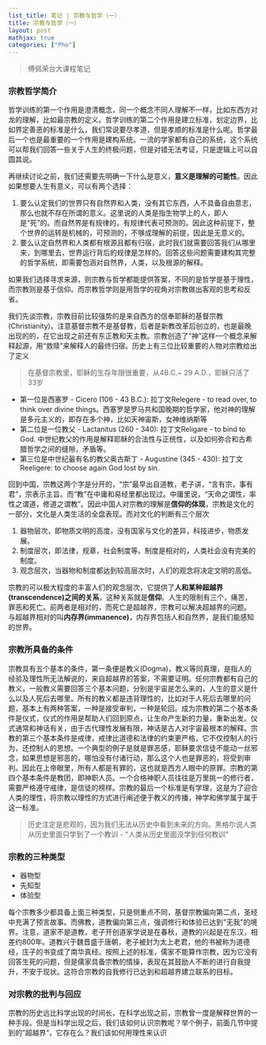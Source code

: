 ```yaml
---
list_title: 笔记 | 宗教与哲学（一）
title: 宗教与哲学（一）
layout: post
mathjax: true
categories: ["Pho"]
---
```


> 傅佩荣台大课程笔记

### 宗教哲学简介

哲学训练的第一个作用是澄清概念，同一个概念不同人理解不一样，比如东西方对龙的理解，比如最宗教的定义。哲学训练的第二个作用是建立标准，划定边界，比如界定善恶的标准是什么，我们常说要尽孝道，但是孝顺的标准是什么呢。哲学最后一个也是最重要的一个作用是建构系统。一流的学家都有自己的系统，这个系统可以帮我们回答一些关于人生的终极问题，但是对错无法考证，只是逻辑上可以自圆其说。

再继续讨论之前，我们还需要先明确一下什么是意义，**意义是理解的可能性**。因此如果想要人生有意义，可以有两个选择：
1. 要么认定我们的世界只有自然界和人类，没有其它东西，人不具备自由意志，那么也就不存在所谓的意义。这里说的人类是指生物学上的人，即人是“死”的。而自然界是有规律的，有规律代表可预测的。因此这种前提下，整个世界的运转是机械的，可预测的，不够成理解的前提，因此是无意义的。
2. 要么认定自然界和人类都有根源且都有归宿，此时我们就需要回答我们从哪里来，到哪里去，世界运行背后的规律是怎样的。回答这些问题需要建构其完整的哲学系统，即需要包涵对自然界，人类，以及根源的解释。

如果我们选择寻求来源，则宗教与哲学都能提供答案，不同的是哲学是基于理性，而宗教则是基于信仰。而宗教哲学则是用哲学的视角对宗教做出客观的思考和反省。

我们先谈宗教，宗教目前比较强势的是来自西方的信奉耶稣的基督宗教(Christianity)，注意基督宗教不是基督教，后者是新教改革后创立的，也是最晚出现的的，在它出现之前还有东正教和天主教。宗教创造了“神”这样一个概念来解释起源，用“救赎”来解释人的最终归宿。历史上有三位比较重要的人物对宗教给出了定义

> 在基督宗教里，耶稣的生存年限很重要，从4B.C.~ 29 A.D.，耶稣只活了33岁

- 第一位是西塞罗 - Cicero (106 - 43 B.C.): 拉丁文Relegere - to read over, to think over divine things。西塞罗是罗马共和国晚期的哲学家，他对神的理解是多元主义的，即存在多个神，比如天神宙斯，女神维纳斯等
- 第二位是一位教父 - Lactanitus (260 - 340): 拉丁文Religare - to bind to God. 中世纪教父的作用是解释耶稣的合法性与正统性，以及如何弥合和古希腊哲学之间的缝隙，矛盾等。
- 第三位是中世纪最有名的教父奥古斯丁 - Augustine (345 - 430): 拉丁文Reeligere: to choose again God lost by sin.

回到中国，宗教这两个字是分开的，“宗”最早出自道教，老子讲，“言有宗，事有君”，宗表示主旨。而“教”在中庸和易经里都出现过。中庸里说，“天命之谓性，率性之谓道，修道之谓教”。因此中国人对宗教的理解是**信仰的体现**，宗教是文化的一部分，文化是人类生活的全盘表现。而对文化的判断有三个层次

1. 器物层次，即物质文明的高度，没有国家与文化的差异，科技进步，物质发展。
2. 制度层次，即法律，规章，社会制度等。制度是相对的，人类社会没有完美的制度。
3. 观念层次，当器物和制度都达到较高层次时，人们的观念将决定文明的高低。

宗教的可以极大程度的丰富人们的观念层次，它提供了**人和某种超越界(transcendence)之间的关系**，这种关系就是**信仰**。人生的限制有三个，痛苦，罪恶和死亡。前两者是相对的，而死亡是超越界，宗教可以解决超越界的问题。 与超越界相对的叫**内存界(immanence)**，内存界包括人和自然界，是我们能感知的世界。

### 宗教所具备的条件

宗教具有五个基本的条件，第一条便是教义(Dogma)，教义等同真理，是指人的经验及理性所无法解说的，来自超越界的答案，不需要证明。任何宗教都有自己的教义，一般教义需要回答三个基本问题，分别是宇宙是怎么来的，人生的意义是什么以及人死后去哪里。所有的教义都是违背理性的，比如对于人死后去哪里的问题，基本上有两种答案，一种是接受审判，一种是轮回。成为宗教的第二个基本条件是仪式，仪式的作用是帮助人们回到原点，让生命产生新的力量，重新出发。仪式通常和神话有关，由于古代理性发展有限，神话是古人对宇宙最根本的解释。宗教的第三个基本条件是戒律，戒律比道德和法律的约束更严格，它不仅控制人的行为，还控制人的思想。一个典型的例子是就是罪恶感，耶稣要求信徒不能动一丝邪念，如果思想是邪恶的，哪怕没有付诸行动，那么这个人也是罪恶的，将受到审判。因此在上帝眼里，所有人都是有罪的，这也就是西方人眼中的原罪。宗教的第四个基本条件是教团，即神职人员。一个合格神职人员往往是万里挑一的修行者，需要严格遵守戒律，是信徒的榜样。宗教的最后一个标准是有学理，这是为了迎合人类的理性，将宗教以理性的方式进行阐述便于教义的传播，神学和佛学属于属于这一标准。

> 历史注定是悲观的，因为我们无法从历史中看到未来的方向。黑格尔说人类从历史里面只学到了一个教训 - "人类从历史里面没学到任何教训"

### 宗教的三种类型

- 器物型
- 先知型
- 体验型

每个宗教多少都具备上面三种类型，只是侧重点不同，基督宗教偏向第二点，圣经中充满了预言故事。而佛教，道教偏向第三点，强调修行和体验已达到"无我"的境界。注意，道家不是道教，老子开创道家学说是在春秋，道教的兴起是在东汉，相差约800年。道教兴于魏晋盛于唐朝，老子被封为太上老君，他的书被称为道德经，庄子的书变成了南华真经。按照上述的标准，儒家不能算作宗教，因为它没有回答生死的问题，但是儒家具备宗教的情操，表现在其鼓励人不断的进行自我提升，不安于现状。这符合宗教的自我修行已达到和超越界建立联系的目标。

### 对宗教的批判与回应

宗教的历史远比科学出现的时间长，在科学出现之前，宗教曾一度是解释世界的一种手段。但是当科学出现之后，我们该如何认识宗教呢？举个例子，前面几节中提到的”超越界“，它存在么？我们该如何用理性来认识